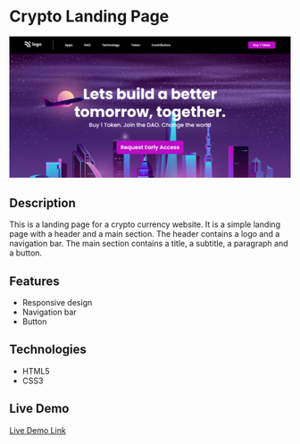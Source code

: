 # Crypto Landing Page

![screenshot](./Output/screencapture-127-0-0-1-5500-2024-03-27-22_39_37.jpg)

## Description
This is a landing page for a crypto currency website. It is a simple landing page with a header and a main section. The header contains a logo and a navigation bar. The main section contains a title, a subtitle, a paragraph and a button.

## Features
- Responsive design
- Navigation bar
- Button

## Technologies
- HTML5
- CSS3

## Live Demo

[Live Demo Link](https://divyam-kumar-pandey.github.io/PWSkills-Assignment-3/)

